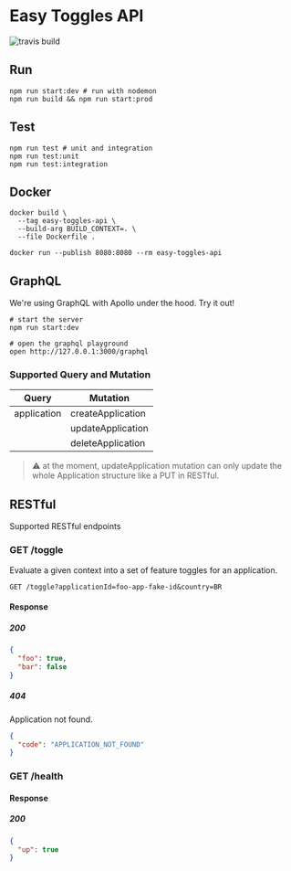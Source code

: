 # Easy Toggles API

![travis build](https://travis-ci.org/wcalderipe/easy-toggles.svg?branch=master)

## Run

```shell
npm run start:dev # run with nodemon
npm run build && npm run start:prod
```

## Test

```shell
npm run test # unit and integration
npm run test:unit
npm run test:integration
```

## Docker

```shell
docker build \
  --tag easy-toggles-api \
  --build-arg BUILD_CONTEXT=. \
  --file Dockerfile .

docker run --publish 8080:8080 --rm easy-toggles-api
```

## GraphQL 

We're using GraphQL with Apollo under the hood. Try it out!

```shell
# start the server
npm run start:dev

# open the graphql playground
open http://127.0.0.1:3000/graphql
```

### Supported Query and Mutation

| Query       | Mutation          |
| ----------- | ----------------- |
| application | createApplication |
|             | updateApplication |
|             | deleteApplication |

> ⚠️ at the moment, updateApplication mutation can only update the whole Application structure like a PUT in RESTful.

## RESTful

Supported RESTful endpoints

### GET /toggle

Evaluate a given context into a set of feature toggles for an application.

`GET /toggle?applicationId=foo-app-fake-id&country=BR`

#### Response

##### 200

```json
{
  "foo": true,
  "bar": false
}
```

##### 404

Application not found.

```json
{
  "code": "APPLICATION_NOT_FOUND"
}
```

### GET /health

#### Response

##### 200

```json
{
  "up": true
}
```
